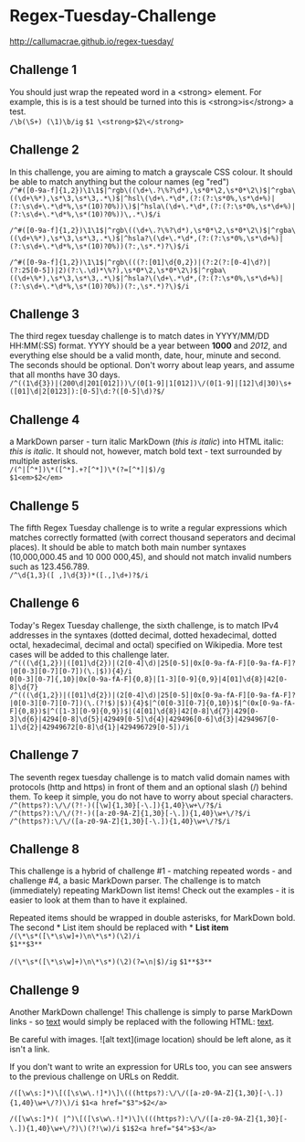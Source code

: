 # Regex-Tuesday-Challenge
http://callumacrae.github.io/regex-tuesday/

## Challenge 1
You should just wrap the repeated word in a \<strong> element. For example, this is is a test should be turned into this is \<strong>is\</strong> a test.  
`/\b(\S+) (\1)\b/ig`
`$1 \<strong>$2\</strong>`

## Challenge 2
In this challenge, you are aiming to match a grayscale CSS colour. It should be able to match anything but the colour names (eg "red")  
`/^#([0-9a-f]{1,2})\1\1$|^rgb\((\d+\.?\%?\d*),\s*0*\2,\s*0*\2\)$|^rgba\((\d+\%*),\s*\3,\s*\3,.*\)$|^hsl\(\d+\.*\d*,(?:(?:\s*0%,\s*\d+%)|(?:\s\d+\.*\d*%,\s*(10)?0%))\)$|^hsla\(\d+\.*\d*,(?:(?:\s*0%,\s*\d+%)|(?:\s\d+\.*\d*%,\s*(10)?0%))\,.*\)$/i `

`/^#([0-9a-f]{1,2})\1\1$|^rgb\((\d+\.?\%?\d*),\s*0*\2,\s*0*\2\)$|^rgba\((\d+\%*),\s*\3,\s*\3,.*\)$|^hsla?\(\d+\.*\d*,(?:(?:\s*0%,\s*\d+%)|(?:\s\d+\.*\d*%,\s*(10)?0%))(?:,\s*.*)?\)$/i`

`/^#([0-9a-f]{1,2})\1\1$|^rgb\(((?:[01]\d{0,2})|(?:2(?:[0-4]\d?)|(?:25[0-5])|2)(?:\.\d)*\%?),\s*0*\2,\s*0*\2\)$|^rgba\((\d+\%*),\s*\3,\s*\3,.*\)$|^hsla?\(\d+\.*\d*,(?:(?:\s*0%,\s*\d+%)|(?:\s\d+\.*\d*%,\s*(10)?0%))(?:,\s*.*)?\)$/i`

## Challenge 3
The third regex tuesday challenge is to match dates in YYYY/MM/DD HH:MM(:SS) format. YYYY should be a year between **1000** and *2012*, and everything else should be a valid month, date, hour, minute and second. The seconds should be optional. Don't worry about leap years, and assume that all months have 30 days.  
`/^((1\d{3})|(200\d|201[012]))\/(0[1-9]|1[012])\/(0[1-9]|[12]\d|30)\s+([01]\d|2[0123]):[0-5]\d:?([0-5]\d)?$/`

## Challenge 4
a MarkDown parser - turn italic MarkDown (*this is italic*) into HTML italic: <em>this is italic</em>. It should not, however, match bold text - text surrounded by multiple asterisks.  
`/(^|[^*])\*([^*].+?[^*])\*(?=[^*]|$)/g`  
`$1<em>$2</em>`

## Challenge 5
The fifth Regex Tuesday challenge is to write a regular expressions which matches correctly formatted (with correct thousand seperators and decimal places). It should be able to match both main number syntaxes (10,000,000.45 and 10 000 000,45), and should not match invalid numbers such as 123.456.789.  
`/^\d{1,3}([ ,]\d{3})*([.,]\d+)?$/i`

## Challenge 6
Today's Regex Tuesday challenge, the sixth challenge, is to match IPv4 addresses in the syntaxes (dotted decimal, dotted hexadecimal, dotted octal, hexadecimal, decimal and octal) specified on Wikipedia. More test cases will be added to this challenge later.  
`/^(((\d{1,2})|([01]\d{2})|(2[0-4]\d)|25[0-5]|0x[0-9a-fA-F][0-9a-fA-F]?|0[0-3][0-7][0-7])(\.|$)){4}/i`  
`0[0-3][0-7]{,10}|0x[0-9a-fA-F]{0,8}|[1-3][0-9]{0,9}|4[01]\d{8}|42[0-8]\d{7}`  
`/^(((\d{1,2})|([01]\d{2})|(2[0-4]\d)|25[0-5]|0x[0-9a-fA-F][0-9a-fA-F]?|0[0-3][0-7][0-7])(\.(?!$)|$)){4}$|^(0[0-3][0-7]{0,10})$|^(0x[0-9a-fA-F]{0,8})$|^([1-3][0-9]{0,9})$|(4[01]\d{8}|42[0-8]\d{7}|429[0-3]\d{6}|4294[0-8]\d{5}|42949[0-5]\d{4}|429496[0-6]\d{3}|4294967[0-1]\d{2}|42949672[0-8]\d{1}|429496729[0-5])/i`

## Challenge 7
The seventh regex tuesday challenge is to match valid domain names with protocols (http and https) in front of them and an optional slash (/) behind them. To keep it simple, you do not have to worry about special characters.  
`/^(https?):\/\/(?!-)([\w]{1,30}[-\.]){1,40}\w+\/?$/i`  
`/^(https?):\/\/(?!-)([a-z0-9A-Z]{1,30}[-\.]){1,40}\w+\/?$/i`  
`/^(https?):\/\/([a-z0-9A-Z]{1,30}[-\.]){1,40}\w+\/?$/i`  

## Challenge 8
This challenge is a hybrid of challenge #1 - matching repeated words - and challenge #4, a basic MarkDown parser. The challenge is to match (immediately) repeating MarkDown list items! Check out the examples - it is easier to look at them than to have it explained.  

Repeated items should be wrapped in double asterisks, for MarkDown bold. The second * List item should be replaced with * **List item**  
`/(\*\s*([\*\s\w]+)\n\*\s*)(\2)/i`  
`$1**$3**`

`/(\*\s*([\*\s\w]+)\n\*\s*)(\2)(?=\n|$)/ig`
`$1**$3**`  

## Challenge 9
Another MarkDown challenge! This challenge is simply to parse MarkDown links - so [text](http://example.com) would simply be replaced with the following HTML: <a href="http://example.com">text</a>.

Be careful with images. ![alt text](image location) should be left alone, as it isn't a link.

If you don't want to write an expression for URLs too, you can see answers to the previous challenge on URLs on Reddit.

`/([\w\s:]*)\[([\s\w\.!]*)\]\(((https?):\/\/([a-z0-9A-Z]{1,30}[-\.]){1,40}\w+\/?)\)/i`  `$1<a href="$3">$2</a>`

`/([\w\s:]*)( |^)\[([\s\w\.!]*)\]\(((https?):\/\/([a-z0-9A-Z]{1,30}[-\.]){1,40}\w+\/?)\)(?!\w)/i`  `$1$2<a href="$4">$3</a>`
